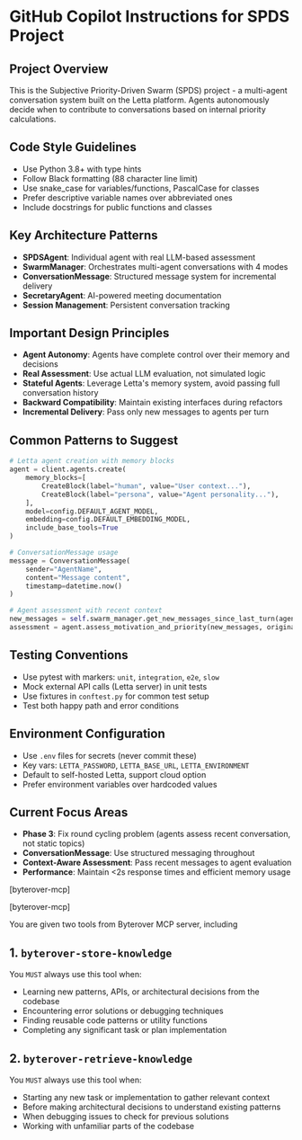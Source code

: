 # GitHub Copilot Instructions for SPDS Project

## Project Overview
This is the Subjective Priority-Driven Swarm (SPDS) project - a multi-agent conversation system built on the Letta platform. Agents autonomously decide when to contribute to conversations based on internal priority calculations.

## Code Style Guidelines
- Use Python 3.8+ with type hints
- Follow Black formatting (88 character line limit)
- Use snake_case for variables/functions, PascalCase for classes
- Prefer descriptive variable names over abbreviated ones
- Include docstrings for public functions and classes

## Key Architecture Patterns
- **SPDSAgent**: Individual agent with real LLM-based assessment
- **SwarmManager**: Orchestrates multi-agent conversations with 4 modes
- **ConversationMessage**: Structured message system for incremental delivery
- **SecretaryAgent**: AI-powered meeting documentation
- **Session Management**: Persistent conversation tracking

## Important Design Principles
- **Agent Autonomy**: Agents have complete control over their memory and decisions
- **Real Assessment**: Use actual LLM evaluation, not simulated logic
- **Stateful Agents**: Leverage Letta's memory system, avoid passing full conversation history
- **Backward Compatibility**: Maintain existing interfaces during refactors
- **Incremental Delivery**: Pass only new messages to agents per turn

## Common Patterns to Suggest
```python
# Letta agent creation with memory blocks
agent = client.agents.create(
    memory_blocks=[
        CreateBlock(label="human", value="User context..."),
        CreateBlock(label="persona", value="Agent personality..."),
    ],
    model=config.DEFAULT_AGENT_MODEL,
    embedding=config.DEFAULT_EMBEDDING_MODEL,
    include_base_tools=True
)

# ConversationMessage usage
message = ConversationMessage(
    sender="AgentName",
    content="Message content",
    timestamp=datetime.now()
)

# Agent assessment with recent context
new_messages = self.swarm_manager.get_new_messages_since_last_turn(agent_id)
assessment = agent.assess_motivation_and_priority(new_messages, original_topic)
```

## Testing Conventions
- Use pytest with markers: `unit`, `integration`, `e2e`, `slow`
- Mock external API calls (Letta server) in unit tests
- Use fixtures in `conftest.py` for common test setup
- Test both happy path and error conditions

## Environment Configuration
- Use `.env` files for secrets (never commit these)
- Key vars: `LETTA_PASSWORD`, `LETTA_BASE_URL`, `LETTA_ENVIRONMENT`
- Default to self-hosted Letta, support cloud option
- Prefer environment variables over hardcoded values

## Current Focus Areas
- **Phase 3**: Fix round cycling problem (agents assess recent conversation, not static topics)
- **ConversationMessage**: Use structured messaging throughout
- **Context-Aware Assessment**: Pass recent messages to agent evaluation
- **Performance**: Maintain <2s response times and efficient memory usage

[byterover-mcp]

[byterover-mcp]

You are given two tools from Byterover MCP server, including
## 1. `byterover-store-knowledge`
You `MUST` always use this tool when:

+ Learning new patterns, APIs, or architectural decisions from the codebase
+ Encountering error solutions or debugging techniques
+ Finding reusable code patterns or utility functions
+ Completing any significant task or plan implementation

## 2. `byterover-retrieve-knowledge`
You `MUST` always use this tool when:

+ Starting any new task or implementation to gather relevant context
+ Before making architectural decisions to understand existing patterns
+ When debugging issues to check for previous solutions
+ Working with unfamiliar parts of the codebase
